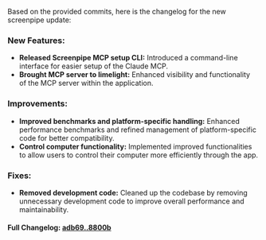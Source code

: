 Based on the provided commits, here is the changelog for the new screenpipe update:

### **New Features:**
- **Released Screenpipe MCP setup CLI:** Introduced a command-line interface for easier setup of the Claude MCP.
- **Brought MCP server to limelight:** Enhanced visibility and functionality of the MCP server within the application.

### **Improvements:**
- **Improved benchmarks and platform-specific handling:** Enhanced performance benchmarks and refined management of platform-specific code for better compatibility.
- **Control computer functionality:** Implemented improved functionalities to allow users to control their computer more efficiently through the app.

### **Fixes:**
- **Removed development code:** Cleaned up the codebase by removing unnecessary development code to improve overall performance and maintainability.

#### **Full Changelog:** [adb69..8800b](https://github.com/mediar-ai/screenpipe/compare/adb69..8800b)


